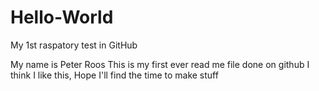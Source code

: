 # Hello-World
My 1st raspatory test in GitHub

My name is Peter Roos
This is my first ever read me file done on github
I think I like this, Hope I'll find the time to make stuff
